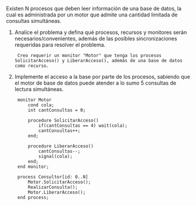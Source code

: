 Existen N procesos que deben leer información de una base de datos, la cual es administrada
por un motor que admite una cantidad limitada de consultas simultáneas.

1. Analice el problema y defina qué procesos, recursos y monitores serán necesarios/convenientes, además de las posibles sincronizaciones requeridas para resolver el problema.

   ````
    Creo requerir un monitor "Motor" que tenga los procesos SolicitarAcceso() y LiberarAcceso(), además de una base de datos como recurso.
   ````
2. Implemente el acceso a la base por parte de los procesos, sabiendo que el motor de
   base de datos puede atender a lo sumo 5 consultas de lectura simultáneas.

   ````
    monitor Motor
        cond cola;
        int cantConsultas = 0;

        procedure SolicitarAcceso()
            if(cantConsultas == 4) wait(cola);
            cantConsultas++;
        end;

        procedure LiberarAcceso()
            cantConsultas--;
            signal(cola);
        end;
    end monitor;

    process Consultor[id: 0..N]
        Motor.SolicitarAcceso();
        RealizarConsulta();
        Motor.LiberarAcceso();
    end process;
   ````
